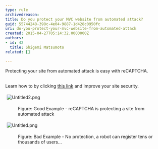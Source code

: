 ```yaml
---
type: rule
archivedreason: 
title: Do you protect your MVC website from automated attack?
guid: 55744248-398c-4e04-9887-1d428c0950fc
uri: do-you-protect-your-mvc-website-from-automated-attack
created: 2015-04-27T05:14:32.0000000Z
authors:
- id: 42
  title: Shigemi Matsumoto
related: []

---
```



​​​Protecting your site from automated attack&#160;is easy with reCAPTCHA.&#160;
<br><excerpt class='endintro'></excerpt><br>
<p>​Learn how to by clicking&#160;<a href="https&#58;//shigemimatsumoto.wordpress.com/2015/04/27/protecting-mvc-web-application-with-recaptcha-22/" target="_blank">this ​link​</a>&#160;and&#160;improve your site&#160;security.<a href="https&#58;//shigemimatsumoto.wordpress.com/2015/04/23/adding-recaptcha-to-mvc-application-12/">​</a>​</p><p><img src="/SoftwareDevelopment/RulesToBetterMVC/SiteAssets/Pages/stop-automated-email-attacks-with-recaptcha/Untitled2.png" alt="Untitled2.png" style="margin&#58;5px;" /><br></p><dd class="ssw15-rteElement-FigureGood">​​​Figure&#58; Good Example - reCAPTCHA is protecting a site from automated attack</dd><p><img src="/SoftwareDevelopment/RulesToBetterMVC/SiteAssets/Pages/stop-automated-email-attacks-with-recaptcha/Untitled.png" alt="Untitled.png" style="margin&#58;5px;" /><br></p><dd class="ssw15-rteElement-FigureBad">Figu​r​​​​​​​e&#58; Bad&#160;Example - No protection, a robot can register tens or thousands of users...</dd><p><br></p>


